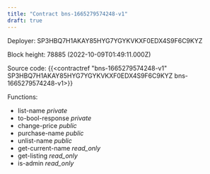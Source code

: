 ```yaml
---
title: "Contract bns-1665279574248-v1"
draft: true
---
```

Deployer: SP3HBQ7H1AKAY85HYG7YGYKVKXF0EDX4S9F6C9KYZ


 



Block height: 78885 (2022-10-09T01:49:11.000Z)

Source code: {{<contractref "bns-1665279574248-v1" SP3HBQ7H1AKAY85HYG7YGYKVKXF0EDX4S9F6C9KYZ bns-1665279574248-v1>}}

Functions:

* list-name _private_
* to-bool-response _private_
* change-price _public_
* purchase-name _public_
* unlist-name _public_
* get-current-name _read_only_
* get-listing _read_only_
* is-admin _read_only_
